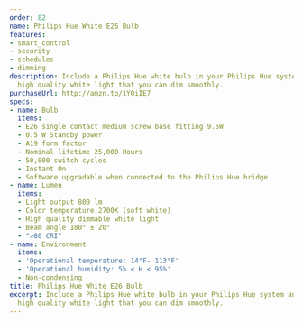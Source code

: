 ```yaml
---
order: 82
name: Philips Hue White E26 Bulb
features:
- smart_control
- security
- schedules
- dimming
description: Include a Philips Hue white bulb in your Philips Hue system and experience
  high quality white light that you can dim smoothly.
purchaseUrl: http://amzn.to/1Y0iIE7
specs:
- name: Bulb
  items:
  - E26 single contact medium screw base fitting 9.5W
  - 0.5 W Standby power
  - A19 form factor
  - Nominal lifetime 25,000 Hours
  - 50,000 switch cycles
  - Instant On
  - Software upgradable when connected to the Philips Hue bridge
- name: Lumen
  items:
  - Light output 800 lm
  - Color temperature 2700K (soft white)
  - High quality dimmable white light
  - Beam angle 180° ± 20°
  - ">80 CRI"
- name: Environment
  items:
  - 'Operational temperature: 14°F- 113°F'
  - 'Operational humidity: 5% < H < 95%'
  - Non-condensing
title: Philips Hue White E26 Bulb
excerpt: Include a Philips Hue white bulb in your Philips Hue system and experience
  high quality white light that you can dim smoothly.
---
```

